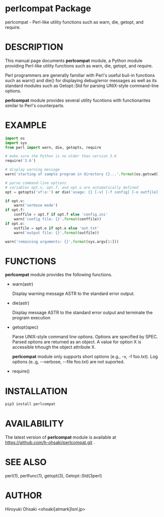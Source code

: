 # perlcompat Package

perlcompat - Perl-like utility functions such as warn, die, getopt, and require.

# DESCRIPTION

This manual page documents **perlcompat** module, a Python module providing
Perl-like utility functions such as warn, die, getopt, and require.

Perl programmers are generally familiar with Perl's useful buil-in functions
such as warn() and die() for displaying debug/error messages as well as its
standard modules such as Getopt::Std for parsing UNIX-style command-line
options.

**perlcompat** module provides several utility fucntions with functionarites
similar to Perl's counterparts.

# EXAMPLE

```python
import os
import sys
from perl import warn, die, getopts, require

# make sure the Python is no older than version 3.6
require('3.6')

# display warning message
warn('starting of sample program in directory {}...'.format(os.getcwd()))

# parse command-line options
# variables opt.v, opt.f, and opt.o are automatically defined
opt = getopts('vf:o:') or die('usage: {} [-v] [-f config] [-o outfile]'.format(sys.argv[0]))

if opt.v:
    warn('verbose mode')
if opt.f:
    conffile = opt.f if opt.f else 'config.ini'
    warn('config file: {}'.format(conffile))
if opt.o:
    outfile = opt.o if opt.o else 'out.txt'
    warn('output file: {}'.format(outfile))

warn('remaining arguments: {}'.format(sys.argv[1:]))
```

# FUNCTIONS

**perlcompat** module provides the following functions.

- warn(astr)

  Display warning message ASTR to the standard error output.

- die(astr)

  Display message ASTR to the standard error output and terminate the program
  execution

- getopt(spec)

  Parse UNIX-style command line options.  Options are specified by SPEC.
  Parsed options are returned as an object.  A value for option X is
  accessible trhough the object attribute X.

  **perlcompat** module only supports short options (e.g., -v, -f foo.txt).
  Log options (e..g, --verbose, --file foo.txt) are not suported.

- require()


# INSTALLATION

```python
pip3 install perlcompat
```

# AVAILABILITY

The latest version of **perlcompat** module is available at
https://github.com/h-ohsaki/perlcompat.git .

# SEE ALSO

perl(1), perlfunc(1), getopt(3), Getopt::Std(3perl)

# AUTHOR

Hiroyuki Ohsaki <ohsaki[atmark]lsnl.jp>
